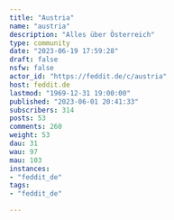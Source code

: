 ```yaml
---
title: "Austria" 
name: "austria"
description: "Alles über Österreich"
type: community
date: "2023-06-19 17:59:28"
draft: false
nsfw: false
actor_id: "https://feddit.de/c/austria"
host: feddit.de
lastmod: "1969-12-31 19:00:00"
published: "2023-06-01 20:41:33"
subscribers: 314
posts: 53
comments: 260
weight: 53
dau: 31
wau: 97
mau: 103
instances:
- "feddit_de"
tags: 
- "feddit_de"

---
```

